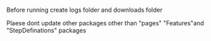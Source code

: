 Before running create logs folder and downloads folder

Plaese dont update other packages other than
"pages"
"Features"and 
"StepDefinations" packages
